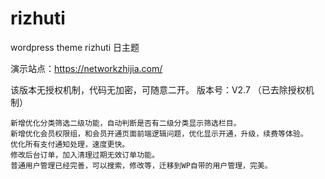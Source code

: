 # rizhuti
wordpress  theme rizhuti 日主题   


演示站点：https://networkzhijia.com/

该版本无授权机制，代码无加密，可随意二开。
版本号：V2.7 （已去除授权机制）



    新增优化分类筛选二级功能，自动判断是否有二级分类显示筛选栏目。
    新增优化会员权限组，和会员开通页面前端逻辑问题，优化显示开通，升级，续费等体验。
    优化所有支付通知处理，速度更快。
    修改后台订单，加入清理过期无效订单功能。
    普通用户管理已经完善，可以搜索，修改等，迁移到WP自带的用户管理，完美。
